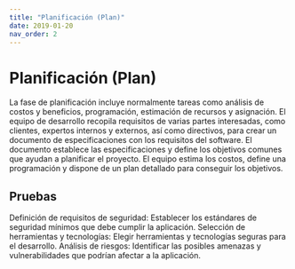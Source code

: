 ```yaml
---
title: "Planificación (Plan)"
date: 2019-01-20
nav_order: 2
---
```


# Planificación (Plan)
La fase de planificación incluye normalmente tareas como análisis de costos y beneficios, programación, estimación de recursos y asignación. El equipo de desarrollo recopila requisitos de varias partes interesadas, como clientes, expertos internos y externos, así como directivos, para crear un documento de especificaciones con los requisitos del software.
El documento establece las especificaciones y define los objetivos comunes que ayudan a planificar el proyecto. El equipo estima los costos, define una programación y dispone de un plan detallado para conseguir los objetivos.

## Pruebas

Definición de requisitos de seguridad: Establecer los estándares de seguridad mínimos que debe cumplir la aplicación.
Selección de herramientas y tecnologías: Elegir herramientas y tecnologías seguras para el desarrollo.
Análisis de riesgos: Identificar las posibles amenazas y vulnerabilidades que podrían afectar a la aplicación.